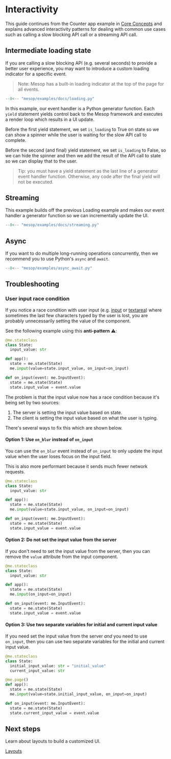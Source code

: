 # Interactivity

This guide continues from the Counter app example in [Core Concepts](../getting-started/core-concepts.md#counter-app) and explains advanced interactivity patterns for dealing with common use cases such as calling a slow blocking API call or a streaming API call.

## Intermediate loading state

If you are calling a slow blocking API (e.g. several seconds) to provide a better user experience, you may want to introduce a custom loading indicator for a specific event.

> Note: Mesop has a built-in loading indicator at the top of the page for all events.

```python
--8<-- "mesop/examples/docs/loading.py"
```

In this example, our event handler is a Python generator function. Each `yield` statement yields control back to the Mesop framework and executes a render loop which results in a UI update.

Before the first yield statement, we set `is_loading` to True on state so we can show a spinner while the user is waiting for the slow API call to complete.

Before the second (and final) yield statement, we set `is_loading` to False, so we can hide the spinner and then we add the result of the API call to state so we can display that to the user.

> Tip: you must have a yield statement as the last line of a generator event handler function. Otherwise, any code after the final yield will not be executed.

## Streaming

This example builds off the previous Loading example and makes our event handler a generator function so we can incrementally update the UI.

```python
--8<-- "mesop/examples/docs/streaming.py"
```

## Async

If you want to do multiple long-running operations concurrently, then we recommend you to use Python's `async` and `await`.

```python
--8<-- "mesop/examples/async_await.py"
```

## Troubleshooting

### User input race condition

If you notice a race condition with user input (e.g. [input](../components/input.md) or [textarea](../components/textarea.md)) where sometimes the last few characters typed by the user is lost, you are probably unnecessarily setting the value of the component.

See the following example using this **anti-pattern** :warning::

```py title="Bad example: setting the value and using on_input"
@me.stateclass
class State:
  input_value: str

def app():
  state = me.state(State)
  me.input(value=state.input_value, on_input=on_input)

def on_input(event: me.InputEvent):
  state = me.state(State)
  state.input_value = event.value
```

The problem is that the input value now has a race condition because it's being set by two sources:

1. The server is setting the input value based on state.
2. The client is setting the input value based on what the user is typing.

There's several ways to fix this which are shown below.

#### Option 1: Use `on_blur` instead of `on_input`

You can use the `on_blur` event instead of `on_input` to only update the input value when the user loses focus on the input field.

This is also more performant because it sends much fewer network requests.

```py title="Bad example: setting the value and using on_input"
@me.stateclass
class State:
  input_value: str

def app():
  state = me.state(State)
  me.input(value=state.input_value, on_input=on_input)

def on_input(event: me.InputEvent):
  state = me.state(State)
  state.input_value = event.value
```

#### Option 2: Do not set the input value from the server

If you don't need to set the input value from the server, then you can remove the `value` attribute from the input component.

```py title="Good example: not setting the value" hl_lines="7"
@me.stateclass
class State:
  input_value: str

def app():
  state = me.state(State)
  me.input(on_input=on_input)

def on_input(event: me.InputEvent):
  state = me.state(State)
  state.input_value = event.value
```

#### Option 3: Use two separate variables for initial and current input value

If you need set the input value from the server *and* you need to use `on_input`, then you can use two separate variables for the initial and current input value.

```py title="Good example: using two separate variables for initial and current input value" hl_lines="9"
@me.stateclass
class State:
  initial_input_value: str = "initial_value"
  current_input_value: str

@me.page()
def app():
  state = me.state(State)
  me.input(value=state.initial_input_value, on_input=on_input)

def on_input(event: me.InputEvent):
  state = me.state(State)
  state.current_input_value = event.value
```

## Next steps

Learn about layouts to build a customized UI.

<a href="../layouts" class="next-step">
    Layouts
</a>
